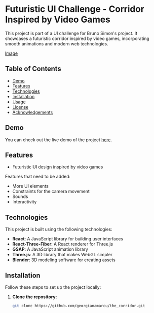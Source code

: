 # Futuristic UI Challenge - Corridor Inspired by Video Games

This project is part of a UI challenge for Bruno Simon's project. It showcases a futuristic corridor inspired by video games, incorporating smooth animations and modern web technologies.

[Image]("https://res.cloudinary.com/dpwjzdw4u/image/upload/v1716773736/Screenshot_2024-05-27_at_03.34.57_dwpitv.png")

## Table of Contents

- [Demo](#demo)
- [Features](#features)
- [Technologies](#technologies)
- [Installation](#installation)
- [Usage](#usage)
- [License](#license)
- [Acknowledgements](#acknowledgements)

## Demo

You can check out the live demo of the project [here](https://the-corridor.vercel.app/).

## Features

- Futuristic UI design inspired by video games

Features that need to be added:

- More UI elements
- Constraints for the camera movement
- Sounds
- Interactivity

## Technologies

This project is built using the following technologies:

- **React**: A JavaScript library for building user interfaces
- **React-Three-Fiber**: A React renderer for Three.js
- **GSAP**: A JavaScript animation library
- **Three.js**: A 3D library that makes WebGL simpler
- **Blender**: 3D modeling software for creating assets

## Installation

Follow these steps to set up the project locally:

1. **Clone the repository:**
   ```bash
   git clone https://github.com/georgianamarcu/the_corridor.git
   ```
